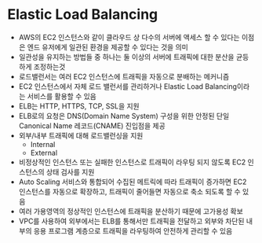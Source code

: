 # Elastic Load Balancing

* AWS의 EC2 인스턴스와 같이 클라우드 상 다수의 서버에 액세스 할 수 있다는 이점은 엔드 유저에게 일관된 환경을 제공할 수 있다는 것을 의미
* 일관성을 유지하는 방법들 중 하나는 둘 이상의 서버에 트래픽에 대한 분산을 균등하게 조정하는것
* 로드밸런서는 여러 EC2 인스턴스에 트래픽을 자동으로 분배하는 메커니즘
* EC2 인스턴스에서 자체 로드 밸런서를 관리하거나 Elastic Load Balancing이라는 서비스를 활용할 수 있음
* ELB는 HTTP, HTTPS, TCP, SSL을 지원
* ELB로의 요청은 DNS(Domain Name System) 구성을 위한 안정된 단일 Canonical Name 레코드(CNAME) 진입점을 제공
* 외부/내부 트래픽에 대해 로드밸런싱을 지원
  * Internal
  * External
* 비정상적인 인스턴스 또는 실패한 인스턴스로 트래픽이 라우팅 되지 않도록 EC2 인스턴스의 상태 검사를 지원
* Auto Scaling 서비스와 통합되어 수집된 메트릭에 따라 트래픽이 증가하면 EC2 인스턴스를 자동으로 확장하고, 트래픽이 줄어들면 자동으로 축소 되도록 할 수 있음
* 여러 가용영역의 정상적인 인스턴스에 트래픽을 분산하기 때문에 고가용성 확보
* VPC를 사용하여 외부에서는 ELB를 통해서만 트래픽을 전달하고 외부와 차단된 내부의 응용 프로그램 계층으로 트래픽을 라우팅하여 안전하게 관리할 수 있음